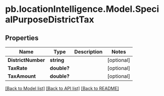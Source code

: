# pb.locationIntelligence.Model.SpecialPurposeDistrictTax
## Properties

Name | Type | Description | Notes
------------ | ------------- | ------------- | -------------
**DistrictNumber** | **string** |  | [optional] 
**TaxRate** | **double?** |  | [optional] 
**TaxAmount** | **double?** |  | [optional] 

[[Back to Model list]](../README.md#documentation-for-models) [[Back to API list]](../README.md#documentation-for-api-endpoints) [[Back to README]](../README.md)

